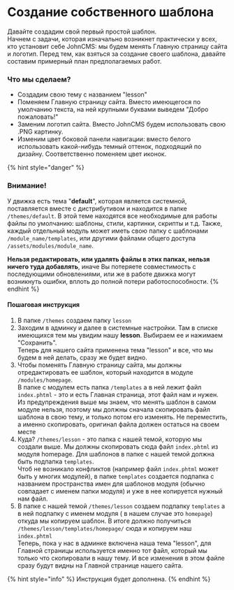 # Создание собственного шаблона

Давайте создадим свой первый простой шаблон.\
Начнем с задачи, которая изначально возникнет практически у всех, кто установит себе JohnCMS: мы будем менять Главную страницу сайта и логотип. Перед тем, как взяться за создание своего шаблона, давайте составим примерный план предполагаемых работ.

### **Что мы сделаем?**

* Создадим свою тему с названием "lesson"
* Поменяем Главную страницу сайта. Вместо имеющегося по умолчанию текста, на ней крупными буквами выведем "Добро пожаловать!"
* Заменим логотип сайта. Вместо JohnCMS будем использовать свою .PNG картинку.
* Изменим цвет боковой панели навигации: вместо белого использовать какой-нибудь темный оттенок, подходящий по дизайну. Соответственно поменяем цвет иконок.

{% hint style="danger" %}
### Внимание!

У движка есть тема "**default**", которая является системной, поставляется вместе с дистрибутивом и находится в папке `/themes/default`. В этой теме находятся все необходимые для работы файлы по умолчанию: шаблоны, стили, картинки, скрипты и т.д. Также, каждый отдельный модуль может иметь свою папку с шаблонами `/module_name/templates`, или другими файлами общего доступа `/assets/modules/module_name`.

**Нельзя редактировать, или удалять файлы в этих папках, нельзя ничего туда добавлять**, иначе Вы потеряете совместимость с последующими обновлениями, или же в работе движка могут возникнуть ошибки, вплоть до полной потери работоспособности.
{% endhint %}

#### Пошаговая инструкция

1. В папке `/themes` создаем папку `lesson`
2. Заходим в админку и далее в системные настройки. Там в списке имеющихся тем мы увидим нашу **lesson**. Выбираем ее и нажимаем "Сохранить".\
   Теперь для нашего сайта применена тема "lesson" и все, что мы будем в ней делать, сразу же будет видно.
3. Чтобы поменять Главную страницу сайта, мы должны отредактировать ее шаблон, который находится в модуле `/modules/homepage`.\
   В папке с модулем есть папка `/templates` а в ней лежит файл `index.phtml` - это и есть Главная страница, этот файл нам и нужен.\
   Из предупреждения выше мы знаем, что менять шаблон в самом модуле нельзя, поэтому мы должны сначала скопировать файл шаблона в свою тему, и только потом его изменять. Не переместить, а именно скопировать, оригинал файла должен остаться на своем месте
4. Куда? `/themes/lesson` - это папка с нашей темой, которую мы создали выше. Мы должны скопировать сюда файл `index.phtml` из модуля homepage. Для шаблонов в папке с нашей темой должна быть подпапка `templates`.\
   Чтоб не возникало конфликтов (например файл `index.phtml` может быть у многих модулей), в папке `templates` создается подпапка с названием пространства имен для шаблонов модуля (обычно совпадает с именем папки модуля) и уже в нее копируется нужный нам файл.
5. В папке с нашей темой `/themes/lesson` создаем подпапку `templates` а в ней подпапку с именем модуля ( в нашем случае это `homepage`) откуда мы копируем шаблон. В итоге должно получиться `/themes/lesson/templates/homepage/` сюда и копируем наш `index.phtml`\
   Теперь, пока у нас в админке включена наша тема "lesson", для Главной страницы используется именно тот файл, который мы только что скопировали в нашу тему. И все изменения в этом файле сразу будут видны на Главной странице нашего сайта.

{% hint style="info" %}
Инструкция будет дополнена.
{% endhint %}
